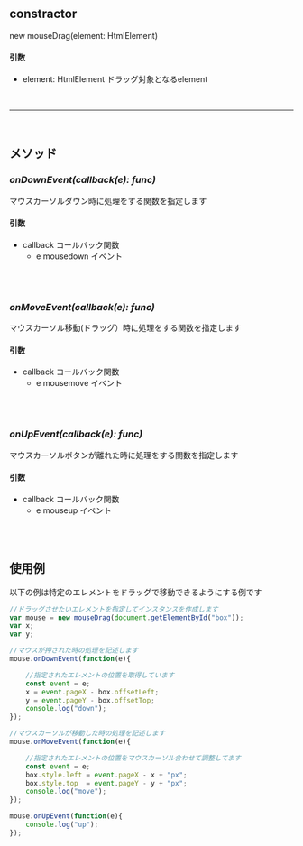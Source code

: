 ## constractor
 new mouseDrag(element: HtmlElement)
#### 引数

* element: HtmlElement
ドラッグ対象となるelement
<br>
 

---
<br>

## メソッド

### *onDownEvent(callback(e): func)*
マウスカーソルダウン時に処理をする関数を指定します
#### 引数
* callback コールバック関数
   * e mousedown イベント
<br>
<br>

### *onMoveEvent(callback(e): func)*
マウスカーソル移動(ドラッグ）時に処理をする関数を指定します
#### 引数
* callback コールバック関数
   * e mousemove イベント
<br>
<br>

### *onUpEvent(callback(e): func)*
マウスカーソルボタンが離れた時に処理をする関数を指定します
#### 引数
* callback コールバック関数
   * e mouseup イベント
<br>
<br>

## 使用例

以下の例は特定のエレメントをドラッグで移動できるようにする例です

```javascript
//ドラッグさせたいエレメントを指定してインスタンスを作成します
var mouse = new mouseDrag(document.getElementById("box"));
var x;
var y;

//マウスが押された時の処理を記述します
mouse.onDownEvent(function(e){

    //指定されたエレメントの位置を取得しています
    const event = e;
    x = event.pageX - box.offsetLeft;
    y = event.pageY - box.offsetTop;
    console.log("down");
});

//マウスカーソルが移動した時の処理を記述します
mouse.onMoveEvent(function(e){

    //指定されたエレメントの位置をマウスカーソル合わせて調整してます
    const event = e;
    box.style.left = event.pageX - x + "px";
    box.style.top  = event.pageY - y + "px";
    console.log("move");
});

mouse.onUpEvent(function(e){
    console.log("up");
});



```
